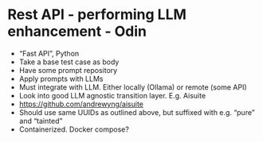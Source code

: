 # Rest API - performing LLM enhancement - Odin

- “Fast API”, Python
- Take a base test case as body
- Have some prompt repository
- Apply prompts with LLMs
- Must integrate with LLM. Either locally (Ollama) or remote (some API)
- Look into good LLM agnostic transition layer. E.g. Aisuite
- https://github.com/andrewyng/aisuite
- Should use same UUIDs as outlined above, but suffixed with e.g. “pure” and “tainted”
- Containerized. Docker compose?
